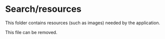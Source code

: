 # Search/resources

This folder contains resources (such as images) needed by the application. 

This file can be removed.
